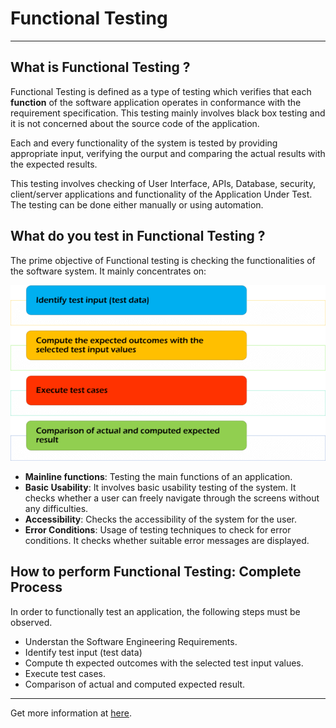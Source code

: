 # Functional Testing

<hr/>

## What is Functional Testing ?

Functional Testing is defined as a type of testing which verifies that each **function** of the software application operates in conformance with the requirement specification. This testing mainly involves black box testing and it is not concerned about the source code of the application.

Each and every functionality of the system is tested by providing appropriate input, verifying the ourput and comparing the actual results with the expected results.

This testing involves checking of User Interface, APIs, Database, security, client/server applications and functionality of the Application Under Test. The testing can be done either manually or using automation.

## What do you test in Functional Testing ?

The prime objective of Functional testing is checking the functionalities of the software system. It mainly concentrates on:

![FunctionalImage](../../../img-root/FunctionalTestingProcessv1.png)

- **Mainline functions**: Testing the main functions of an application.
- **Basic Usability**: It involves basic usability testing of the system. It checks whether a user can freely navigate through the screens without any difficulties.
- **Accessibility**: Checks the accessibility of the system for the user.
- **Error Conditions**: Usage of testing techniques to check for error conditions. It checks whether suitable error messages are displayed.

## How to perform Functional Testing: Complete Process

In order to functionally test an application, the following steps must be observed.

- Understan the Software Engineering Requirements.
- Identify test input (test data)
- Compute th expected outcomes with the selected test input values.
- Execute test cases.
- Comparison of actual and computed expected result.

<hr/>

Get more information at [here](https://www.guru99.com/functional-testing.html).

